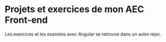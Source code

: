 # Projets et exercices de mon AEC Front-end
Les exercices et les examens avec Angular se retrouve dans un autre repo.
